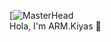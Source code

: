 [![MasterHead](https://theninehertz.com/wp-content/uploads/2020/06/full-stack-development.gif)  
Hola, I'm ARM.Kiyas 👋

